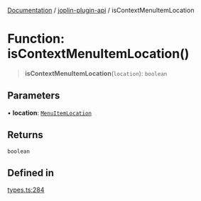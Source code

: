 [Documentation](../../packages.md) / [joplin-plugin-api](../index.md) / isContextMenuItemLocation

# Function: isContextMenuItemLocation()

> **isContextMenuItemLocation**(`location`): `boolean`

## Parameters

• **location**: [`MenuItemLocation`](../enumerations/MenuItemLocation.md)

## Returns

`boolean`

## Defined in

[types.ts:284](https://github.com/rxliuli/joplin-utils/blob/a3a4c55f9104da0aa8b36da1259d082b810b3d68/packages/joplin-plugin-api/src/types.ts#L284)
